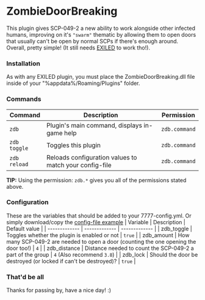 # ZombieDoorBreaking
This plugin gives SCP-049-2 a new ability to work alongside other infected humans, improving on it's `"swarm"` thematic by allowing them to open doors that usually can't be open by normal SCPs if there's enough around. Overall, pretty simple! (It still needs [EXILED](https://github.com/galaxy119/EXILED "EXILED") to work tho!).

### Installation
As with any EXILED plugin, you must place the ZombieDoorBreaking.dll file inside of your "%appdata%/Roaming/Plugins" folder.

### Commands
| Command | Description | Permission |
| ------------- | ------------------------------ | -------------------- |
| `zdb` | Plugin's main command, displays in-game help | `zdb.command` |
| `zdb toggle` | Toggles this plugin | `zdb.command` |
| `zdb reload` | Reloads configuration values to match your config-file | `zdb.command` |

**TIP:** Using the permission: `zdb.*` gives you all of the permissions stated above.

### Configuration
These are the variables that should be added to your 7777-config.yml. Or simply download/copy the [config-file example](https://github.com/SebasCapo/ZombieDoorBreaking/blob/master/Examples/7777-config.yml)
| Variable  | Description | Default value |
| ------------- | ------------- | ------------- |
| zdb_toggle | Toggles whether the plugin is enabled or not | `true` |
| zdb_amount | How many SCP-049-2 are needed to open a door (counting the one opening the door too!) | `4` |
| zdb_distance | Distance needed to count the SCP-049-2 a part of the group | `4` (Also recommend `3.8`) |
| zdb_lock | Should the door be destroyed (or locked if can't be destroyed)? | `true` |

### That'd be all
Thanks for passing by, have a nice day! :)
